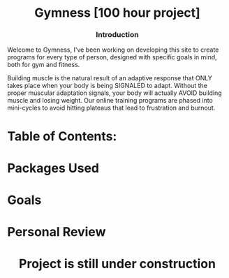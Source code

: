 <h1 align='center'>Gymness [100 hour project]</h1>
<h3 align='center'> Introduction</h3>
<p>Welcome to Gymness, I've been working on developing this site to create programs for every type of person, designed with specific goals in mind, both for gym and fitness.

Building muscle is the natural result of an adaptive response that ONLY takes place when your body is being SIGNALED to adapt. Without the proper muscular adaptation signals, your body will actually AVOID building muscle and losing weight. Our online training programs are phased into mini-cycles to avoid hitting plateaus that lead to frustration and burnout.</p>

<h1 align='left'> Table of Contents: </h1>

# Packages Used

# Goals

# Personal Review

<h1 align='center'> Project is still under construction </h1>

